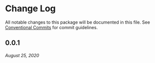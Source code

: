 # Change Log

All notable changes to this package will be documented in this file.
See [Conventional Commits](https://conventionalcommits.org) for commit guidelines.

## 0.0.1
###### *August 25, 2020*